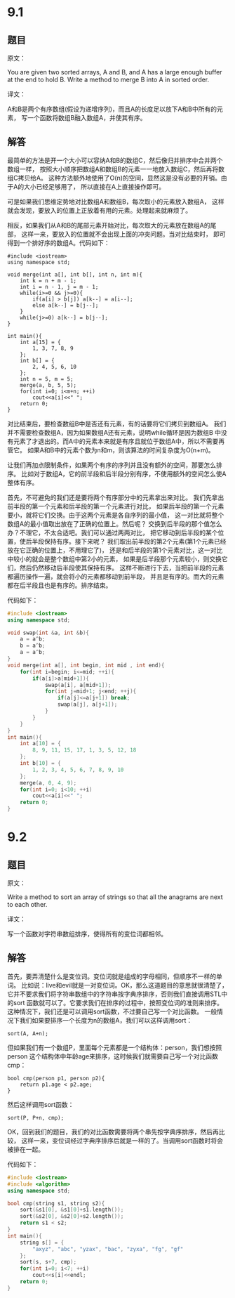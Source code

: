 # 9.1



## 题目

原文：

You are given two sorted arrays, A and B, and A has a large enough buffer at the end to hold B. Write a method to merge B into A in sorted order.

译文：

A和B是两个有序数组(假设为递增序列)，而且A的长度足以放下A和B中所有的元素， 写一个函数将数组B融入数组A，并使其有序。

## 解答

最简单的方法是开一个大小可以容纳A和B的数组C，然后像归并排序中合并两个数组一样， 按照大小顺序把数组A和数组B的元素一一地放入数组C，然后再将数组C拷贝给A。 这种方法额外地使用了O(n)的空间，显然这是没有必要的开销。由于A的大小已经足够用了， 所以直接在A上直接操作即可。

可是如果我们思维定势地对比数组A和数组B，每次取小的元素放入数组A， 这样就会发现，要放入的位置上正放着有用的元素。处理起来就麻烦了。

相反，如果我们从A和B的尾部元素开始对比，每次取大的元素放在数组A的尾部， 这样一来，要放入的位置就不会出现上面的冲突问题。当对比结束时， 即可得到一个排好序的数组A。代码如下：

```
#include <iostream>
using namespace std;

void merge(int a[], int b[], int n, int m){
    int k = n + m - 1;
    int i = n - 1, j = m - 1;
    while(i>=0 && j>=0){
        if(a[i] > b[j]) a[k--] = a[i--];
        else a[k--] = b[j--];
    }
    while(j>=0) a[k--] = b[j--];
}

int main(){
    int a[15] = {
        1, 3, 7, 8, 9
    };
    int b[] = {
        2, 4, 5, 6, 10
    };
    int n = 5, m = 5;
    merge(a, b, 5, 5);
    for(int i=0; i<m+n; ++i)
        cout<<a[i]<<" ";
    return 0;
}

```

对比结束后，要检查数组B中是否还有元素，有的话要将它们拷贝到数组A。 我们并不需要检查数组A，因为如果数组A还有元素，说明while循环是因为数组B 中没有元素了才退出的。而A中的元素本来就是有序且就位于数组A中，所以不需要再管它。 如果A和B中的元素个数为n和m，则该算法的时间复杂度为O(n+m)。

让我们再加点限制条件，如果两个有序的序列并且没有额外的空间，那要怎么排序。 比如对于数组A，它的前半段和后半段分别有序，不使用额外的空间怎么使A整体有序。

首先，不可避免的我们还是要将两个有序部分中的元素拿出来对比。 我们先拿出前半段的第一个元素和后半段的第一个元素进行对比， 如果后半段的第一个元素要小，就将它们交换。由于这两个元素是各自序列的最小值， 这一对比就将整个数组A的最小值取出放在了正确的位置上。然后呢？ 交换到后半段的那个值怎么办？不理它，不太合适吧。我们可以通过两两对比， 把它移动到后半段的某个位置，使后半段保持有序。接下来呢？ 我们取出前半段的第2个元素(第1个元素已经放在它正确的位置上，不用理它了)， 还是和后半段的第1个元素对比，这一对比中较小的就会是整个数组中第2小的元素， 如果是后半段那个元素较小，则交换它们，然后仍然移动后半段使其保持有序。 这样不断进行下去，当把前半段的元素都遍历操作一遍，就会将小的元素都移动到前半段， 并且是有序的。而大的元素都在后半段且也是有序的。排序结束。

代码如下：

```c++
#include <iostream>
using namespace std;

void swap(int &a, int &b){
    a = a^b;
    b = a^b;
    a = a^b;
}
void merge(int a[], int begin, int mid , int end){
    for(int i=begin; i<=mid; ++i){
        if(a[i]>a[mid+1]){
            swap(a[i], a[mid+1]);
            for(int j=mid+1; j<end; ++j){
                if(a[j]<=a[j+1]) break;
                swap(a[j], a[j+1]);
            }
        }
    }
}
int main(){
    int a[10] = {
        8, 9, 11, 15, 17, 1, 3, 5, 12, 18
    };
    int b[10] = {
        1, 2, 3, 4, 5, 6, 7, 8, 9, 10
    };
    merge(a, 0, 4, 9);
    for(int i=0; i<10; ++i)
        cout<<a[i]<<" ";
    return 0;
}
```

# 9.2

## 题目

原文：

Write a method to sort an array of strings so that all the anagrams are next to each other.

译文：

写一个函数对字符串数组排序，使得所有的变位词都相邻。

## 解答

首先，要弄清楚什么是变位词。变位词就是组成的字母相同，但顺序不一样的单词。 比如说：live和evil就是一对变位词。OK，那么这道题目的意思就很清楚了， 它并不要求我们将字符串数组中的字符串按字典序排序，否则我们直接调用STL中的sort 函数就可以了。它要求我们在排序的过程中，按照变位词的准则来排序。 这种情况下，我们还是可以调用sort函数，不过要自己写一个对比函数。 一般情况下我们如果要排序一个长度为n的数组A，我们可以这样调用sort：

```
sort(A, A+n);

```

但如果我们有一个数组P，里面每个元素都是一个结构体：person，我们想按照person 这个结构体中年龄age来排序，这时候我们就需要自己写一个对比函数cmp：

```
bool cmp(person p1, person p2){
	return p1.age < p2.age; 
}

```

然后这样调用sort函数：

```
sort(P, P+n, cmp);

```

OK，回到我们的题目，我们的对比函数需要将两个串先按字典序排序，然后再比较， 这样一来，变位词经过字典序排序后就是一样的了。当调用sort函数时将会被排在一起。

代码如下：

```c++
#include <iostream>
#include <algorithm>
using namespace std;

bool cmp(string s1, string s2){
    sort(&s1[0], &s1[0]+s1.length());
    sort(&s2[0], &s2[0]+s2.length());
    return s1 < s2;
}
int main(){
    string s[] = {
        "axyz", "abc", "yzax", "bac", "zyxa", "fg", "gf"
    };
    sort(s, s+7, cmp);
    for(int i=0; i<7; ++i)
        cout<<s[i]<<endl;
    return 0;
}
```

